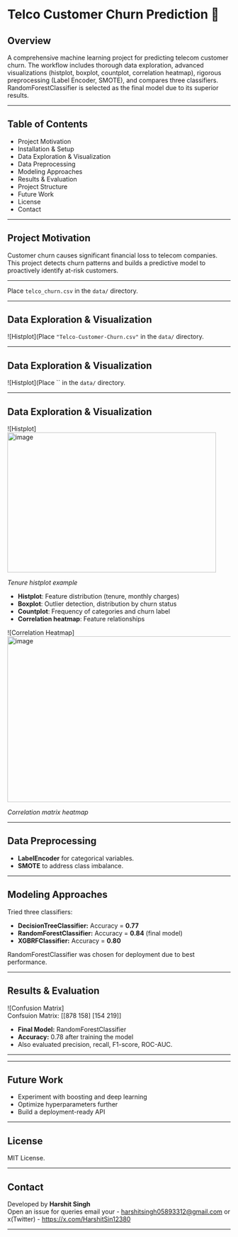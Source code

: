 # Telco Customer Churn Prediction 🚀

## Overview

A comprehensive machine learning project for predicting telecom customer churn. The workflow includes thorough data exploration, advanced visualizations (histplot, boxplot, countplot, correlation heatmap), rigorous preprocessing (Label Encoder, SMOTE), and compares three classifiers. RandomForestClassifier is selected as the final model due to its superior results.

---

## Table of Contents

- Project Motivation
- Installation & Setup
- Data Exploration & Visualization
- Data Preprocessing
- Modeling Approaches
- Results & Evaluation
- Project Structure
- Future Work
- License
- Contact

---

## Project Motivation

Customer churn causes significant financial loss to telecom companies. This project detects churn patterns and builds a predictive model to proactively identify at-risk customers.

---
Place `telco_churn.csv` in the `data/` directory.

---

## Data Exploration & Visualization

![Histplot](Place `"Telco-Customer-Churn.csv"` in the `data/` directory.

---

## Data Exploration & Visualization

![Histplot](Place `` in the `data/` directory.

---

## Data Exploration & Visualization

![Histplot]      <img width="471" height="316" alt="image" src="https://github.com/user-attachments/assets/ea13c5ee-c820-4491-9aa2-d3a311b87996" />

*Tenure histplot example*

- **Histplot**: Feature distribution (tenure, monthly charges)
- **Boxplot**: Outlier detection, distribution by churn status
- **Countplot**: Frequency of categories and churn label
- **Correlation heatmap**: Feature relationships

![Correlation Heatmap] <img width="617" height="374" alt="image" src="https://github.com/user-attachments/assets/89c2e646-58f1-4c95-b913-88a9810c9c6c" />

*Correlation matrix heatmap*


---

## Data Preprocessing

- **LabelEncoder** for categorical variables.
- **SMOTE** to address class imbalance.


---

## Modeling Approaches

Tried three classifiers:
- **DecisionTreeClassifier:** Accuracy = **0.77**
- **RandomForestClassifier:** Accuracy = **0.84** (final model)
- **XGBRFClassifier:** Accuracy = **0.80**

RandomForestClassifier was chosen for deployment due to best performance.

---

## Results & Evaluation

![Confusion Matrix]    
Confsuion Matrix:
 [[878 158]
 [154 219]]

- **Final Model:** RandomForestClassifier
- **Accuracy:** 0.78 after training the model
- Also evaluated precision, recall, F1-score, ROC-AUC.

---

---

## Future Work

- Experiment with boosting and deep learning
- Optimize hyperparameters further
- Build a deployment-ready API

---

## License

MIT License.

---

## Contact

Developed by **Harshit Singh**  
Open an issue for queries
email your - harshitsingh05893312@gmail.com or 
x(Twitter) - https://x.com/HarshitSin12380

---









